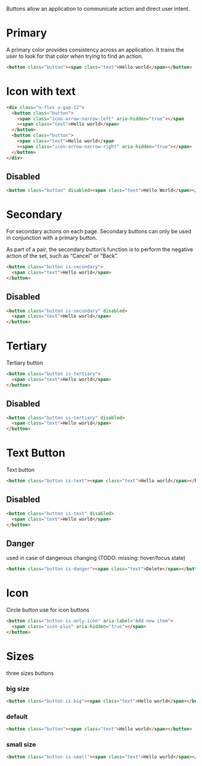 Buttons allow an application to communicate action and direct user intent.

# Primary

A primary color provides consistency across an application. It trains the user to look for that color when trying to find an action.

```html
<button class="button"><span class="text">Hello world</span></button>
```

# Icon with text

```html
<div class="u-flex u-gap-12">
  <button class="button">
    <span class="icon-arrow-narrow-left" aria-hidden="true"></span
    ><span class="text">Hello world</span>
  </button>
  <button class="button">
    <span class="text">Hello world</span
    ><span class="icon-arrow-narrow-right" aria-hidden="true"></span>
  </button>
</div>
```

## Disabled

```html
<button class="button" disabled><span class="text">Hello World</span></button>
```

# Secondary

For secondary actions on each page. Secondary buttons can only be used in conjunction with a primary button.

As part of a pair, the secondary button’s function is to perform the negative action of the set, such as “Cancel” or “Back”.

```html
<button class="button is-secondary">
  <span class="text">Hello world</span>
</button>
```

## Disabled

```html
<button class="button is-secondary" disabled>
  <span class="text">Hello world</span>
</button>
```

# Tertiary

Tertiary button

```html
<button class="button is-tertiary">
  <span class="text">Hello world</span>
</button>
```

## Disabled

```html
<button class="button is-tertiary" disabled>
  <span class="text">Hello world</span>
</button>
```

# Text Button

Text button

```html
<button class="button is-text"><span class="text">Hello world</span></button>
```

## Disabled

```html
<button class="button is-text" disabled>
  <span class="text">Hello world</span>
</button>
```

## Danger

used in case of dangerous changing (TODO: missing: hover/focus state)

```html
<button class="button is-danger"><span class="text">Delete</span></button>
```

# Icon

Circle button use for icon buttons

```html
<button class="button is-only-icon" aria-label="Add new item">
  <span class="icon-plus" aria-hidden="true"></span>
</button>
```

# Sizes

three sizes buttons

### big size

```html
<button class="button is-big"><span class="text">Hello world</span></button>
```

### default

```html
<button class="button"><span class="text">Hello world</span></button>
```

### small size

```html
<button class="button is-small"><span class="text">Hello world</span></button>
```
